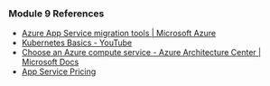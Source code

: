 ### Module 9 References



* [Azure App Service migration tools | Microsoft Azure](https://azure.microsoft.com/en-us/services/app-service/migration-tools/)
* [Kubernetes Basics - YouTube](https://www.youtube.com/playlist?list=PLLasX02E8BPCrIhFrc_ZiINhbRkYMKdPT)
* [Choose an Azure compute service - Azure Architecture Center | Microsoft Docs](https://docs.microsoft.com/en-us/azure/architecture/guide/technology-choices/compute-decision-tree#common-compute-scenarios)
* [App Service Pricing](https://azure.microsoft.com/en-us/pricing/details/app-service/windows/?msclkid=3f4060cab61b11ecba75a6cd74cbf1bf)
